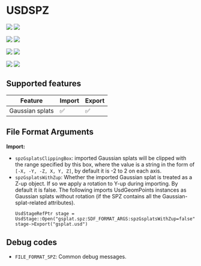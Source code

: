 # USDSPZ

[![](https://img.shields.io/endpoint?url=https://gist.githubusercontent.com/kwblackstone/264643f3d2acacc5369a0ba70854dfb6/raw/windows-2022-2411-SPZ.json)](https://github.com/adobe/USD-Fileformat-plugins/actions/workflows/ci.yml) [![](https://img.shields.io/endpoint?url=https://gist.githubusercontent.com/kwblackstone/264643f3d2acacc5369a0ba70854dfb6/raw/windows-2022-2308-SPZ.json)](https://github.com/adobe/USD-Fileformat-plugins/actions/workflows/ci.yml)

[![](https://img.shields.io/endpoint?url=https://gist.githubusercontent.com/kwblackstone/264643f3d2acacc5369a0ba70854dfb6/raw/macOS-14-2411-SPZ.json)](https://github.com/adobe/USD-Fileformat-plugins/actions/workflows/ci.yml) [![](https://img.shields.io/endpoint?url=https://gist.githubusercontent.com/kwblackstone/264643f3d2acacc5369a0ba70854dfb6/raw/macOS-14-2408-SPZ.json)](https://github.com/adobe/USD-Fileformat-plugins/actions/workflows/ci.yml)

[![](https://img.shields.io/endpoint?url=https://gist.githubusercontent.com/kwblackstone/264643f3d2acacc5369a0ba70854dfb6/raw/macOS-13-2411-SPZ.json)](https://github.com/adobe/USD-Fileformat-plugins/actions/workflows/ci.yml) [![](https://img.shields.io/endpoint?url=https://gist.githubusercontent.com/kwblackstone/264643f3d2acacc5369a0ba70854dfb6/raw/macOS-13-2308-SPZ.json)](https://github.com/adobe/USD-Fileformat-plugins/actions/workflows/ci.yml)

[![](https://img.shields.io/endpoint?url=https://gist.githubusercontent.com/kwblackstone/264643f3d2acacc5369a0ba70854dfb6/raw/ubuntu-22.04-2411-SPZ.json)](https://github.com/adobe/USD-Fileformat-plugins/actions/workflows/ci.yml) [![](https://img.shields.io/endpoint?url=https://gist.githubusercontent.com/kwblackstone/264643f3d2acacc5369a0ba70854dfb6/raw/ubuntu-22.04-2308-SPZ.json)](https://github.com/adobe/USD-Fileformat-plugins/actions/workflows/ci.yml)

## Supported features

|Feature|Import|Export|
|--|--|--|
|Gaussian splats          |✅|✅|

## File Format Arguments

**Import:**

* `spzGsplatsClippingBox`: imported Gaussian splats will be clipped with the range specified by this box, where the value is a string in the form of `[-X, -Y, -Z, X, Y, Z]`, by default it is -2 to 2 on each axis.
* `spzGsplatsWithZup`: Whether the imported Gaussian splat is treated as a Z-up object. If so we apply a rotation
    to Y-up during importing. By default it is false.
    The following imports UsdGeomPoints instances as Gaussian splats without rotation (if the SPZ contains all the Gaussian-splat-related attributes).
    ```
    UsdStageRefPtr stage = UsdStage::Open("gsplat.spz:SDF_FORMAT_ARGS:spzGsplatsWithZup=false")
    stage->Export("gsplat.usd")
    ```

## Debug codes
* `FILE_FORMAT_SPZ`: Common debug messages.


